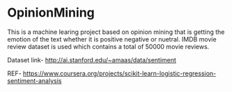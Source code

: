 # OpinionMining

This is a machine learing project based on opinion  mining that is getting the emotion of the text whether it is positive negative or nuetral.
IMDB movie review dataset is used which contains a total of 50000 movie reviews.

Dataset link- http://ai.stanford.edu/~amaas/data/sentiment

REF- https://www.coursera.org/projects/scikit-learn-logistic-regression-sentiment-analysis
